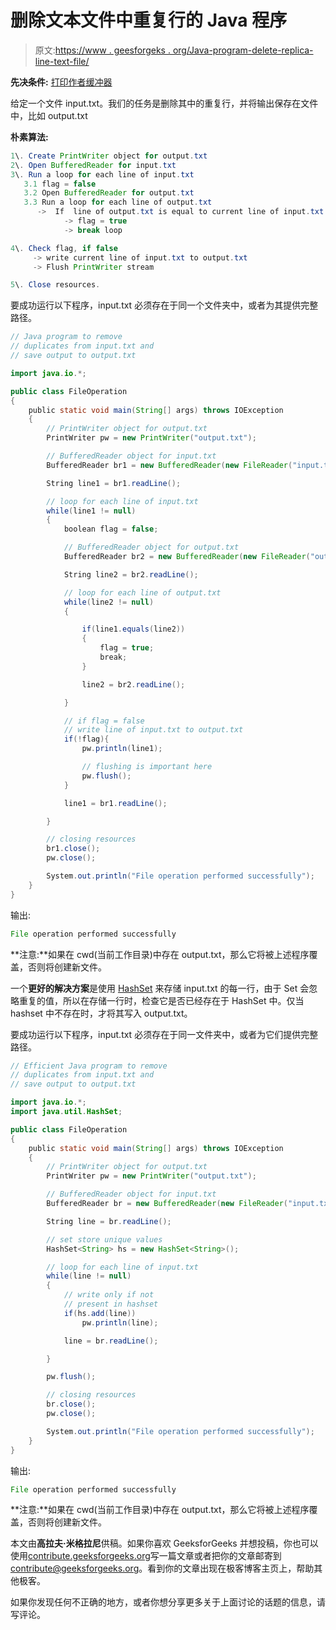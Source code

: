 # 删除文本文件中重复行的 Java 程序

> 原文:[https://www . geesforgeks . org/Java-program-delete-replica-line-text-file/](https://www.geeksforgeeks.org/java-program-delete-duplicate-lines-text-file/)

**先决条件:** [打印作者](https://www.geeksforgeeks.org/java-io-printwriter-class-java-set-1/)[缓冲器](https://www.geeksforgeeks.org/java-io-bufferedreader-class-java/)

给定一个文件 input.txt。我们的任务是删除其中的重复行，并将输出保存在文件中，比如 output.txt

**朴素算法:**

```java
1\. Create PrintWriter object for output.txt
2\. Open BufferedReader for input.txt
3\. Run a loop for each line of input.txt
   3.1 flag = false
   3.2 Open BufferedReader for output.txt
   3.3 Run a loop for each line of output.txt
      ->  If  line of output.txt is equal to current line of input.txt 
            -> flag = true
            -> break loop

4\. Check flag, if false
     -> write current line of input.txt to output.txt
     -> Flush PrintWriter stream

5\. Close resources.

```

要成功运行以下程序，input.txt 必须存在于同一个文件夹中，或者为其提供完整路径。

```java
// Java program to remove
// duplicates from input.txt and 
// save output to output.txt

import java.io.*;

public class FileOperation
{
    public static void main(String[] args) throws IOException 
    {
        // PrintWriter object for output.txt
        PrintWriter pw = new PrintWriter("output.txt");

        // BufferedReader object for input.txt
        BufferedReader br1 = new BufferedReader(new FileReader("input.txt"));

        String line1 = br1.readLine();

        // loop for each line of input.txt
        while(line1 != null)
        {
            boolean flag = false;

            // BufferedReader object for output.txt
            BufferedReader br2 = new BufferedReader(new FileReader("output.txt"));

            String line2 = br2.readLine();

            // loop for each line of output.txt
            while(line2 != null)
            {

                if(line1.equals(line2))
                {
                    flag = true;
                    break;
                }

                line2 = br2.readLine();

            }

            // if flag = false
            // write line of input.txt to output.txt
            if(!flag){
                pw.println(line1);

                // flushing is important here
                pw.flush();
            }

            line1 = br1.readLine();

        }

        // closing resources
        br1.close();
        pw.close();

        System.out.println("File operation performed successfully");
    }
}
```

输出:

```java
File operation performed successfully

```

**注意:**如果在 cwd(当前工作目录)中存在 output.txt，那么它将被上述程序覆盖，否则将创建新文件。

一个**更好的解决方案**是使用 [HashSet](https://www.geeksforgeeks.org/hashset-in-java/) 来存储 input.txt 的每一行，由于 Set 会忽略重复的值，所以在存储一行时，检查它是否已经存在于 HashSet 中。仅当 hashset 中不存在时，才将其写入 output.txt。

要成功运行以下程序，input.txt 必须存在于同一文件夹中，或者为它们提供完整路径。

```java
// Efficient Java program to remove
// duplicates from input.txt and 
// save output to output.txt

import java.io.*;
import java.util.HashSet;

public class FileOperation
{
    public static void main(String[] args) throws IOException 
    {
        // PrintWriter object for output.txt
        PrintWriter pw = new PrintWriter("output.txt");

        // BufferedReader object for input.txt
        BufferedReader br = new BufferedReader(new FileReader("input.txt"));

        String line = br.readLine();

        // set store unique values
        HashSet<String> hs = new HashSet<String>();

        // loop for each line of input.txt
        while(line != null)
        {
            // write only if not
            // present in hashset
            if(hs.add(line))
                pw.println(line);

            line = br.readLine();

        }

        pw.flush();

        // closing resources
        br.close();
        pw.close();

        System.out.println("File operation performed successfully");
    }
}
```

输出:

```java
File operation performed successfully

```

**注意:**如果在 cwd(当前工作目录)中存在 output.txt，那么它将被上述程序覆盖，否则将创建新文件。

本文由**高拉夫·米格拉尼**供稿。如果你喜欢 GeeksforGeeks 并想投稿，你也可以使用[contribute.geeksforgeeks.org](http://www.contribute.geeksforgeeks.org)写一篇文章或者把你的文章邮寄到 contribute@geeksforgeeks.org。看到你的文章出现在极客博客主页上，帮助其他极客。

如果你发现任何不正确的地方，或者你想分享更多关于上面讨论的话题的信息，请写评论。